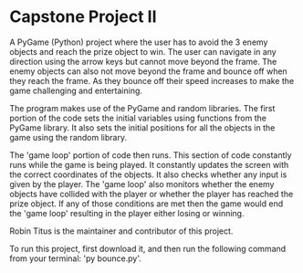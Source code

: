 # Capstone Project II

A PyGame (Python) project where the user has to avoid the 3 enemy objects and reach the prize object to win. The user can navigate in any direction using the arrow keys but cannot move beyond the frame. The enemy objects can also not move beyond the frame and bounce off when they reach the frame. As they bounce off their speed increases to make the game challenging and entertaining.

The program makes use of the PyGame and random libraries. The first portion of the code sets the initial variables using functions from the PyGame library. It also sets the initial positions for all the objects in the game using the random library. 

The 'game loop' portion of code then runs. This section of code constantly runs while the game is being played. It constantly updates the screen with the correct coordinates of the objects. It also checks whether any input is given by the player. The 'game loop' also monitors whether the enemy objects have collided with the player or whether the player has reached the prize object. If any of those conditions are met then the game would end the 'game loop' resulting in the player either losing or winning.

Robin Titus is the maintainer and contributor of this project.

To run this project, first download it, and then run the following command from your terminal: 'py bounce.py'.
